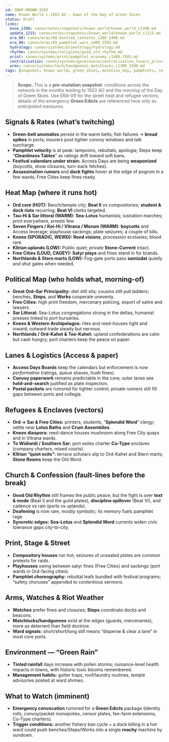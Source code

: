 ```yaml
---
id: SNAP:KNOWN-1503
name: Known World c.1503 AO — Dawn of the Day of Green Skies
status: Draft
links:
  base_1200: canon/notes/snapshots/known_world/known_world_c1200.md
  update_1215: canon/notes/snapshots/known_world/known_world_c1215.md
  era_08: canon/eras/08_knotted_lanterns_1290_1400.md
  era_09: canon/eras/09_pamphlet_wars_1400_1503.md
  hydrology: canon/systems/planetology/hydrology.md
  rhythm: canon/systems/religions/good_old_rhythm.md
  print: canon/systems/print/pamphlet_economy_c1400_1503.md
  centralization: canon/systems/governance/centralization_levers_principality_c1400_1550.md
  arms: canon/systems/tech/handgonnes_matchlocks_c1300_1500.md
tags: [snapshot, known_world, green_skies, mutation_day, pamphlets, refugees, centralization]
---
```


> **Scope.** This is a **pre-mutation snapshot**: conditions across the network in the months leading to 1503 AO and the *morning of* the Day of Green Skies. Use ERA-09 for the street heat and refugee vectors; details of the emergency **Green Edicts** are referenced here only as *anticipated measures*.

## Signals & Rates (what’s twitching)
- **Green-belt anomalies** persist in the warm belts; fish failures → **bread spikes** in ports; insurers post tighter convoy windows and talk surcharge.  
- **Pamphlet velocity** is at peak: lampoons, rebuttals, apologia; Steps keep “**Cleanliness Tables**” as ratings drift toward soft bans.  
- **Festival calendars under strain:** Access Days are being **weaponized** (boycotts, show closures, turn-back fetches).  
- **Assassination rumors** and **dock fights** hover at the edge of pogrom in a few wards; Free Cities keep fines ready.

## Heat Map (where it runs hot)
- **Ord core (HOT):** Bench/temple city; **Beat II** vs compositories; **student & dock riots** recurring; **Beat VI** clerks targeted.  
- **Tau-Hi & Sar littoral (WARM):** **Sea-Lotus** humanists; lustration marches; print everywhere, arrests few.  
- **Seven Fingers / Koi-Hi / Vitrana / Morum (WARM):** **boycotts** and Access leverage; playhouse sackings; plate seizures; a couple of kills.  
- **Knees (SPORADIC, WEIRD):** **Reed visions**, procession ecstasies; blood rare.  
- **Kllrian uplands (LOW):** Public quiet; private **Stone-Current** intact.  
- **Free Cities (LOUD, CAGEY):** **Satyr plays** and fines stand in for brands.  
- **Northlands & Stern marts (LOW):** Fog-gate ports pass **samizdat** quietly and shut gates when needed.

## Political Map (who holds what, morning-of)
- **Great Ord–Sar Principality:** diet still sits; cousins still pull ladders; benches, **Steps**, and **Works** cooperate unevenly.  
- **Free Cities:** high print freedom, mercenary policing, export of satire and lawyers.  
- **Sar Littoral:** Sea-Lotus congregations strong in the deltas; humanist presses linked to port bursaries.  
- **Knees & Western Archipelagos:** rites and reed-houses tight and inward; outward trade steady but nervous.  
- **Northlands / Ord-Kahet & Too-Kahet:** upland confederations are calm but cash hungry; port charters keep the peace on paper.

## Lanes & Logistics (Access & paper)
- **Access Days Boards** keep the calendars but enforcement is now *performative* (ratings, queue shaves, hush fines).  
- **Convoy paperwork** remains predictable in the core; outer lanes see **hold-and-search** justified as plate inspection.  
- **Postal packets** are rumored for tighter control; private runners still fill gaps between ports and collegia.

## Refugees & Enclaves (vectors)
- **Ord → Sar & Free Cities:** printers, students, “**Splendid Word**” clergy; settle near **Lotus Baths** and **Crum Assemblies**.  
- **Knees diaspora:** reed-dance houses mushroom along Free City quays and in Vitrana wards.  
- **To Widiwidi / Southern Sar:** port exiles charter **Co-Type** enclaves (company charters, mixed courts).  
- **Kllrian “quiet exits”:** terrace scholars slip to Ord-Kahet and Stern marts; **Stone Rooms** keep the Old Word.

## Church & Confession (fault-lines before the break)
- **Good Old Rhythm** still frames the public peace, but the fight is over **text & mode** (Beat II and the guild plates), **discipline spillover** (Beat VI), and cadence vs rain (ports vs uplands).  
- **Deafening** is now rare, mostly symbolic; its memory fuels pamphlet rage.  
- **Syncretic edges:** **Sea-Lotus** and **Splendid Word** currents widen civic tolerance gaps city-to-city.

## Print, Stage & Street
- **Compository houses** run hot; seizures of unsealed plates are common pretexts for raids.  
- **Playhouses** swing between satyr fines (Free Cities) and sackings (port wards in Ord-facing cities).  
- **Pamphlet choreography:** rebuttal leafs bundled with festival programs; “safety choruses” appended to contentious sermons.

## Arms, Watches & Riot Weather
- **Watches** prefer fines and closures; **Steps** coordinate docks and beacons.  
- **Matchlocks/handgonnes** exist at the edges (guards, mercenaries), more as deterrent than field doctrine.  
- **Ward signals:** short/short/long still means “disperse & clear a lane” in most core ports.

## Environment — “Green Rain”
- **Tinted rainfall** days increase with pollen storms; nuisance-level health impacts in towns, with historic toxic blooms remembered.  
- **Management habits:** gutter traps, roof/laundry routines, temple advisories posted at ward shrines.


## What to Watch (imminent)
- **Emergency convocation** rumored for a **Green Edicts** package (identity rolls, convoy/packet monopolies, censor plates, fee-farm extensions, Co-Type charters).  
- **Trigger conditions:** another fishery ban cycle + a dock killing in a hot ward could push benches/Steps/Works into a single **reachy** machine by sundown.


